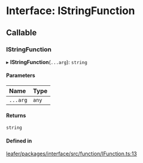 # Interface: IStringFunction

## Callable

### IStringFunction

▸ **IStringFunction**(`...arg`): `string`

#### Parameters

| Name | Type |
| :------ | :------ |
| `...arg` | `any` |

#### Returns

`string`

#### Defined in

[leafer/packages/interface/src/function/IFunction.ts:13](https://github.com/leaferjs/leafer/blob/4821e21/packages/interface/src/function/IFunction.ts#L13)
